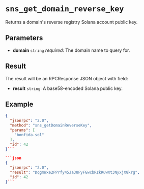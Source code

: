 # `sns_get_domain_reverse_key`

Returns a domain's reverse registry Solana account public key.

## Parameters

- **domain** `string` *required*: The domain name to query for.

## Result

The result will be an RPCResponse JSON object with field:

- **result** `string`: A base58-encoded Solana public key.

## Example

```json
{
  "jsonrpc": "2.0",
  "method": "sns_getDomainReverseKey",
  "params": [
    "bonfida.sol"
  ],
  "id": 42
}```

```json
{
  "jsonrpc": "2.0",
  "result": "DqgmWxe2PPrfy45Ja3UPyFGwcbRzkRuwXt3NyxjX8krg",
  "id": 42
}```
